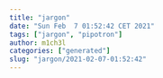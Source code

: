 ```yaml
---
title: "jargon"
date: "Sun Feb  7 01:52:42 CET 2021"
tags: ["jargon", "pipotron"]
author: m1ch3l
categories: ["generated"]
slug: "jargon/2021-02-07-01:52:42"
---
```



